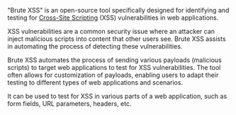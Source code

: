 "Brute XSS" is an open-source tool specifically designed for identifying and testing for [Cross-Site Scripting]() (XSS) vulnerabilities in web applications. 

XSS vulnerabilities are a common security issue where an attacker can inject malicious scripts into content that other users see. Brute XSS assists in automating the process of detecting these vulnerabilities.

Brute XSS automates the process of sending various payloads (malicious scripts) to target web applications to test for XSS vulnerabilities. The tool often allows for customization of payloads, enabling users to adapt their testing to different types of web applications and scenarios.

It can be used to test for XSS in various parts of a web application, such as form fields, URL parameters, headers, etc.